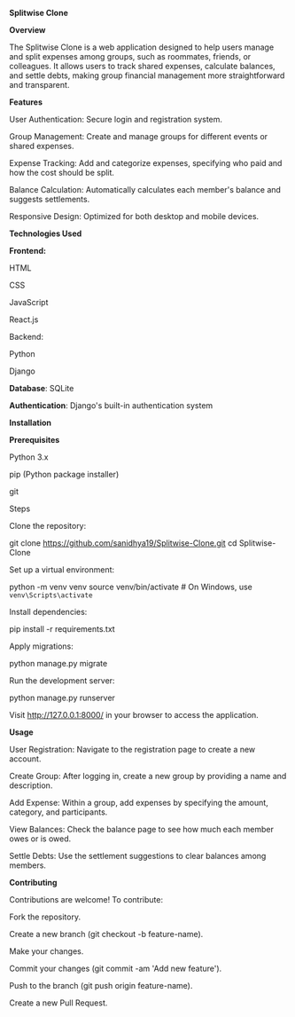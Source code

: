 ******Splitwise Clone******

**Overview**

The Splitwise Clone is a web application designed to help users manage and split expenses among groups, such as roommates, friends, or colleagues. It allows users to track shared expenses, calculate balances, and settle debts, making group financial management more straightforward and transparent.

**Features**

User Authentication: Secure login and registration system.

Group Management: Create and manage groups for different events or shared expenses.

Expense Tracking: Add and categorize expenses, specifying who paid and how the cost should be split.

Balance Calculation: Automatically calculates each member's balance and suggests settlements.

Responsive Design: Optimized for both desktop and mobile devices.



**Technologies Used**

**Frontend:**

HTML

CSS

JavaScript

React.js

Backend:

Python

Django

**Database**: SQLite

**Authentication**: Django's built-in authentication system

**Installation**

**Prerequisites**

Python 3.x

pip (Python package installer)

git

Steps

Clone the repository:

git clone https://github.com/sanidhya19/Splitwise-Clone.git
cd Splitwise-Clone


Set up a virtual environment:

python -m venv venv
source venv/bin/activate  # On Windows, use `venv\Scripts\activate`


Install dependencies:

pip install -r requirements.txt


Apply migrations:

python manage.py migrate


Run the development server:

python manage.py runserver


Visit http://127.0.0.1:8000/ in your browser to access the application.


**Usage**

User Registration: Navigate to the registration page to create a new account.

Create Group: After logging in, create a new group by providing a name and description.

Add Expense: Within a group, add expenses by specifying the amount, category, and participants.

View Balances: Check the balance page to see how much each member owes or is owed.

Settle Debts: Use the settlement suggestions to clear balances among members.



**Contributing**

Contributions are welcome! To contribute:

Fork the repository.

Create a new branch (git checkout -b feature-name).

Make your changes.

Commit your changes (git commit -am 'Add new feature').

Push to the branch (git push origin feature-name).

Create a new Pull Request.
